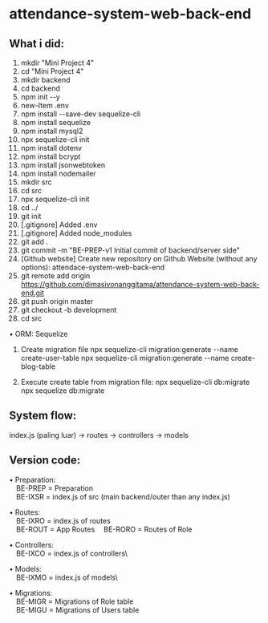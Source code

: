 # attendance-system-web-back-end

## What i did:

1. mkdir "Mini Project 4"
2. cd "Mini Project 4"
3. mkdir backend
4. cd backend
5. npm init --y
6. new-Item .env
7. npm install --save-dev sequelize-cli
8. npm install sequelize
9. npm install mysql2
10. npx sequelize-cli init
11. npm install dotenv
12. npm install bcrypt
13. npm install jsonwebtoken
14. npm install nodemailer
15. mkdir src
16. cd src
17. npx sequelize-cli init
18. cd ../
19. git init
20. [.gitignore] Added .env
21. [.gitignore] Added node_modules
22. git add .
23. git commit -m "BE-PREP-v1 Initial commit of backend/server side"
23. [Github website] Create new repository on Github Website (without any options): attendace-system-web-back-end
24. git remote add origin https://github.com/dimasivonanggitama/attendance-system-web-back-end.git
25. git push origin master
26. git checkout -b development
27. cd src

• ORM: Sequelize
1. Create migration file
npx sequelize-cli migration:generate --name create-user-table
npx sequelize-cli migration:generate --name create-blog-table

2. Execute create table from migration file:
npx sequelize-cli db:migrate
npx sequelize db:migrate

## System flow:

index.js (paling luar) -> routes -> controllers -> models

## Version code:
• Preparation:\
&emsp;BE-PREP = Preparation\
&emsp;BE-IXSR = index.js of src (main backend/outer than any index.js)

• Routes:\
&emsp;BE-IXRO = index.js of routes\
&emsp;BE-ROUT = App Routes
&emsp;BE-RORO = Routes of Role


• Controllers:\
&emsp;BE-IXCO = index.js of controllers\

• Models:\
&emsp;BE-IXMO = index.js of models\

• Migrations:\
&emsp;BE-MIGR = Migrations of Role table\
&emsp;BE-MIGU = Migrations of Users table